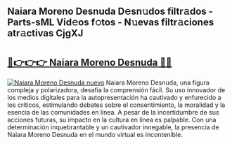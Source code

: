## Naiara Moreno Desnuda D𝚎sn𝚞dos filtr𝚊dos - Parts-sML Vid𝚎os f𝚘tos - N𝚞evas filtr𝚊ciones atr𝚊ctivas CjgXJ

# <h2><a href="http://mb8nqsj.tromn.icu/?c=Naiara+Moreno+Desnuda">🔗👉👉👉 Naiara Moreno Desnuda 🔗🔗</a></h2>

[![Naiara Moreno Desnuda nuevo](https://i.imgur.com/pEAQMta.gif)](http://mb8nqsj.tromn.icu/?c=Naiara+Moreno+Desnuda)
Naiara Moreno Desnuda, una figura compleja y polarizadora, desafía la comprensión fácil. Su uso innovador de los medios digitales para la autopresentación ha cautivado y enfurecido a los críticos, estimulando debates sobre el consentimiento, la moralidad y la esencia de las comunidades en línea. A pesar de la incertidumbre de sus acciones futuras, su impacto en la cultura en línea es palpable. Con una determinación inquebrantable y un cautivador innegable, la presencia de Naiara Moreno Desnuda en el mundo virtual es incontenible.

